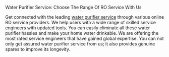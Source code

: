 Water Purifier Service: Choose The Range Of RO Service With Us

Get connected with the leading <a href="https://www.mannubhai.com/water-purifier-service"> water purifier service</a> through various online RO service providers. We help users with a wide range of skilled service engineers with updated tools. You can easily eliminate all these water purifier hassles and make your home water drinkable. We are offering the most rated service engineers that have gained global expertise. You can not only get assured water purifier service from us; it also provides genuine spares to improve its longevity.
